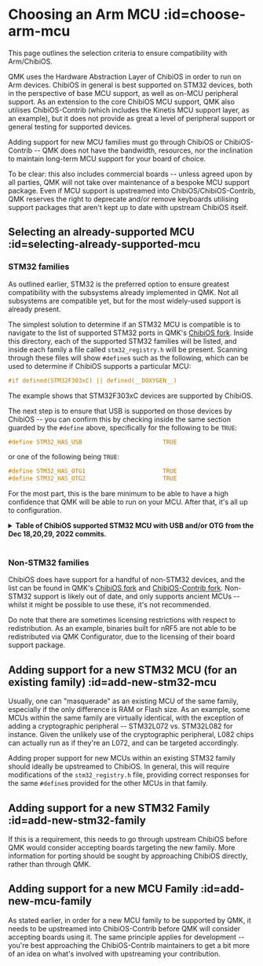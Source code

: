 # Choosing an Arm MCU :id=choose-arm-mcu

This page outlines the selection criteria to ensure compatibility with Arm/ChibiOS.

QMK uses the Hardware Abstraction Layer of ChibiOS in order to run on Arm devices. ChibiOS in general is best supported on STM32 devices, both in the perspective of base MCU support, as well as on-MCU peripheral support. As an extension to the core ChibiOS MCU support, QMK also utilises ChibiOS-Contrib (which includes the Kinetis MCU support layer, as an example), but it does not provide as great a level of peripheral support or general testing for supported devices.

Adding support for new MCU families must go through ChibiOS or ChibiOS-Contrib -- QMK does not have the bandwidth, resources, nor the inclination to maintain long-term MCU support for your board of choice.

To be clear: this also includes commercial boards -- unless agreed upon by all parties, QMK will not take over maintenance of a bespoke MCU support package. Even if MCU support is upstreamed into ChibiOS/ChibiOS-Contrib, QMK reserves the right to deprecate and/or remove keyboards utilising support packages that aren't kept up to date with upstream ChibiOS itself.

## Selecting an already-supported MCU :id=selecting-already-supported-mcu

### STM32 families

As outlined earlier, STM32 is the preferred option to ensure greatest compatibility with the subsystems already implemented in QMK. Not all subsystems are compatible yet, but for the most widely-used support is already present.

The simplest solution to determine if an STM32 MCU is compatible is to navigate to the list of supported STM32 ports in QMK's [ChibiOS fork](https://github.com/qmk/ChibiOS/tree/master/os/hal/ports/STM32). Inside this directory, each of the supported STM32 families will be listed, and inside each family a file called `stm32_registry.h` will be present. Scanning through these files will show `#define`s such as the following, which can be used to determine if ChibiOS supports a particular MCU:

```c
#if defined(STM32F303xC) || defined(__DOXYGEN__)
```

The example shows that STM32F303xC devices are supported by ChibiOS.

The next step is to ensure that USB is supported on those devices by ChibiOS -- you can confirm this by checking inside the same section guarded by the `#define` above, specifically for the following to be `TRUE`:

```c
#define STM32_HAS_USB                       TRUE
```

or one of the following being `TRUE`:

```c
#define STM32_HAS_OTG1                      TRUE
#define STM32_HAS_OTG2                      TRUE
```

For the most part, this is the bare minimum to be able to have a high confidence that QMK will be able to run on your MCU. After that, it's all up to configuration.

<details>
 <summary><b>Table of ChibiOS supported STM32 MCU with USB and/or OTG from the Dec 18,20,29, 2022 commits.</b></summary>

<i>This table represents theoretical support of ChibiOS.<br>Not all packages will physically work due their lack of USB/OTG pins or may require specific configuration mentioned in their respective documentation.</i>

### STM32_HAS_USB TRUE

|STM32F0xx  |STM32F1xx  |STM32F37x  |STM32F3xx  |STM32G0xx  |STM32G4xx  |STM32L0xx  |STM32L1xx|STM32L4xx  |STM32L5xx  |STM32WBxx  |
|-----------|-----------|-----------|-----------|-----------|-----------|-----------|---------|-----------|-----------|-----------|
|STM32F042x6|STM32F103x6|STM32F373xC|STM32F302x8|STM32G0B1xx|STM32G431xx|STM32L052xx|STM32L1xx|STM32L432xx|STM32L4R5xx|STM32WB55xx|
|STM32F048xx|STM32F103xB|           |STM32F302xC|STM32G0C1xx|STM32G441xx|STM32L062xx|         |STM32L422xx|STM32L4R7xx|           |
|STM32F070x6|STM32F101xE|           |STM32F302xE|           |STM32G474xx|STM32L053xx|         |STM32L433xx|STM32L4R9xx|           |
|STM32F070xB|STM32F103xE|           |STM32F303xC|           |STM32G484xx|STM32L063xx|         |STM32L443xx|STM32L4S5xx|           |
|STM32F072xB|STM32F101xG|           |STM32F303xE|           |STM32G491xx|STM32L072xx|         |STM32L452xx|STM32L4S7xx|           |
|STM32F078xx|STM32F103xG|           |STM32F358xC|           |           |STM32L073xx|         |           |STM32L4S9xx|           |

### STM32_HAS_OTG TRUE

|STM32F1xx  |STM32F4xx  |STM32F7xx  |STM32H7xx  |STM32L4xx+ |STM32L4xx  |
|-----------|-----------|-----------|-----------|-----------|-----------|
|STM32F105xC|STM32F205xx|STM32F722xx|STM32H743xx|STM32L4P5xx|STM32L475xx|
|STM32F107xC|STM32F207xx|STM32F723xx|STM32H753xx|STM32L4Q5xx|STM32L476xx|
|           |STM32F215xx|STM32F732xx|STM32H750xx|STM32L4R5xx|STM32L486xx|
|           |STM32F217xx|STM32F733xx|           |STM32L4R7xx|           |
|           |STM32F401xx|STM32F745xx|           |STM32L4R9xx|           |
|           |STM32F405xx|STM32F746xx|           |STM32L4S5xx|           |
|           |STM32F407xx|STM32F756xx|           |STM32L4S7xx|           |
|           |STM32F411xx|STM32F765xx|           |STM32L4S9xx|           |
|           |STM32F412xx|STM32F767xx|           |           |           |
|           |STM32F413xx|STM32F769xx|           |           |           |
|           |STM32F415xx|STM32F777xx|           |           |           |
|           |STM32F417xx|STM32F779xx|           |           |           |
|           |STM32F427xx|           |           |           |           |
|           |STM32F429xx|           |           |           |           |
|           |STM32F437xx|           |           |           |           |
|           |STM32F439xx|           |           |           |           |
|           |STM32F446xx|           |           |           |           |
|           |STM32F469xx|           |           |           |           |
|           |STM32F479xx|           |           |           |           |
</details>
&nbsp;

### Non-STM32 families

ChibiOS does have support for a handful of non-STM32 devices, and the list can be found in QMK's [ChibiOS fork](https://github.com/qmk/ChibiOS/tree/master/os/hal/ports) and [ChibiOS-Contrib fork](https://github.com/qmk/ChibiOS-Contrib/tree/master/os/hal/ports). Non-STM32 support is likely out of date, and only supports ancient MCUs -- whilst it might be possible to use these, it's not recommended.

Do note that there are sometimes licensing restrictions with respect to redistribution. As an example, binaries built for nRF5 are not able to be redistributed via QMK Configurator, due to the licensing of their board support package.

## Adding support for a new STM32 MCU (for an existing family) :id=add-new-stm32-mcu

Usually, one can "masquerade" as an existing MCU of the same family, especially if the only difference is RAM or Flash size. As an example, some MCUs within the same family are virtually identical, with the exception of adding a cryptographic peripheral -- STM32L072 vs. STM32L082 for instance. Given the unlikely use of the cryptographic peripheral, L082 chips can actually run as if they're an L072, and can be targeted accordingly.

Adding proper support for new MCUs within an existing STM32 family should ideally be upstreamed to ChibiOS. In general, this will require modifications of the `stm32_registry.h` file, providing correct responses for the same `#define`s provided for the other MCUs in that family.

## Adding support for a new STM32 Family :id=add-new-stm32-family

If this is a requirement, this needs to go through upstream ChibiOS before QMK would consider accepting boards targeting the new family. More information for porting should be sought by approaching ChibiOS directly, rather than through QMK.

## Adding support for a new MCU Family :id=add-new-mcu-family

As stated earlier, in order for a new MCU family to be supported by QMK, it needs to be upstreamed into ChibiOS-Contrib before QMK will consider accepting boards using it. The same principle applies for development -- you're best approaching the ChibiOS-Contrib maintainers to get a bit more of an idea on what's involved with upstreaming your contribution.

